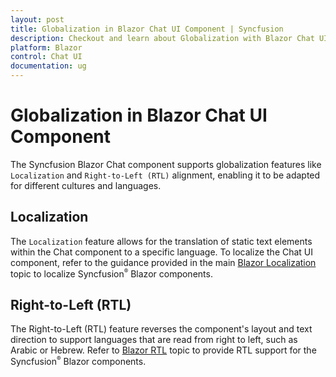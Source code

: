 ```yaml
---
layout: post
title: Globalization in Blazor Chat UI Component | Syncfusion
description: Checkout and learn about Globalization with Blazor Chat UI component in Blazor Server App and Blazor WebAssembly App.
platform: Blazor
control: Chat UI
documentation: ug
---
```


# Globalization in Blazor Chat UI Component

The Syncfusion Blazor Chat component supports globalization features like `Localization` and `Right-to-Left (RTL)` alignment, enabling it to be adapted for different cultures and languages.

## Localization

The `Localization` feature allows for the translation of static text elements within the Chat component to a specific language.
To localize the Chat UI component, refer to the guidance provided in the main [Blazor Localization](https://blazor.syncfusion.com/documentation/common/localization) topic to localize Syncfusion<sup style="font-size:70%">&reg;</sup> Blazor components.

## Right-to-Left (RTL)

The Right-to-Left (RTL) feature reverses the component's layout and text direction to support languages that are read from right to left, such as Arabic or Hebrew. Refer to [Blazor RTL](https://blazor.syncfusion.com/documentation/common/right-to-left) topic to provide RTL support for the Syncfusion<sup style="font-size:70%">&reg;</sup> Blazor components.
